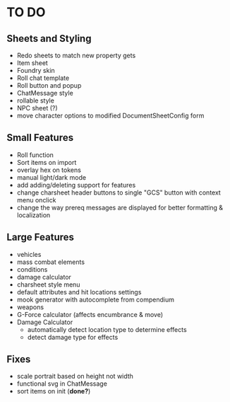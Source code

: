 # TO DO
## Sheets and Styling
- Redo sheets to match new property gets
- Item sheet
- Foundry skin
- Roll chat template
- Roll button and popup
- ChatMessage style
- rollable style
- NPC sheet (?)
- move character options to modified DocumentSheetConfig form
## Small Features
- Roll function
- Sort items on import
- overlay hex on tokens
- manual light/dark mode
- add adding/deleting support for features
- change charsheet header buttons to single "GCS" button with context menu onclick
- change the way prereq messages are displayed for better formatting & localization
## Large Features
- vehicles
- mass combat elements
- conditions
- damage calculator
- charsheet style menu
- default attributes and hit locations settings
- mook generator with autocomplete from compendium
- weapons
- G-Force calculator (affects encumbrance & move)
- Damage Calculator
	- automatically detect location type to determine effects
	- detect damage type for effects
## Fixes
- scale portrait based on height not width
- functional svg in ChatMessage
- sort items on init (**done?**)
